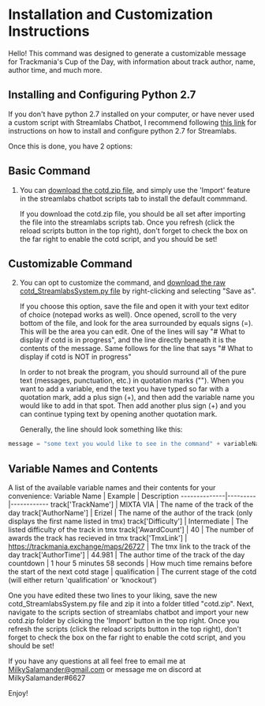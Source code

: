 # Installation and Customization Instructions

Hello!
This command was designed to generate a customizable message for Trackmania's Cup of the Day, with information about track author, name, author time, and much more. 

## Installing and Configuring Python 2.7
If you don't have python 2.7 installed on your computer, or have never used a custom script with Streamlabs Chatbot, I recommend following [this link](https://streamlabs.com/content-hub/post/chatbot-scripts-desktop) for instructions on how to install and configure python 2.7 for Streamlabs. 


Once this is done, you have 2 options: 

## Basic Command
1. You can [download the cotd.zip file](https://github.com/MilkySalamander/Commands/raw/main/Streamlabs%20Chatbot/cotd/cotd.zip), and simply use the 'Import' feature in the streamlabs chatbot scripts tab to install the default commmand.
 
   If you download the cotd.zip file, you should be all set after importing the file into the streamlabs scripts tab. Once you refresh (click the reload scripts button in the top right), don't forget to check the box on the far right to enable the cotd script, and you should be set!

## Customizable Command
2. You can opt to customize the command, and [download the raw cotd_StreamlabsSystem.py file](https://raw.githubusercontent.com/MilkySalamander/Commands/main/Streamlabs%20Chatbot/cotd/cotd_StreamlabsSystem.py) by right-clicking and selecting "Save as".

   If you choose this option, save the file and open it with your text editor of choice (notepad works as well). Once opened, scroll to the very bottom of the file, and look for the area surrounded by equals signs (=). This will be the area you can edit. 
   One of the lines will say "# What to display if cotd is in progress", and the line directly beneath it is the contents of the message. Same follows for the line that says "# What to display if cotd is NOT in progress"

   In order to not break the program, you should surround all of the pure text (messages, punctuation, etc.) in quotation marks (""). When you want to add a variable, end the text you have typed so far with a quotation mark, add a plus sign (+), and then add the variable name you would like to add in that spot. Then add another plus sign (+) and you can continue typing text by opening another quotation mark. 

   Generally, the line should look something like this:  
```python
message = "some text you would like to see in the command" + variableName + "more text" + maybeAnotherVariable + "you get the idea"
```

## Variable Names and Contents
   A list of the available variable names and their contents for your convenience:
Variable Name | Example | Description
--------------|---------|------------
track['TrackName']  | MIXTA VIA | The name of the track of the day
track['AuthorName'] | Erizel  | The name of the author of the track (only displays the first name listed in tmx)
track['Difficulty'] | Intermediate  | The listed difficulty of the track in tmx
track['AwardCount'] | 40  | The number of awards the track has recieved in tmx
track['TmxLink']  | https://trackmania.exchange/maps/26727  | The tmx link to the track of the day
track['AuthorTime'] | 44.981  | The author time of the track of the day
countdown | 1 hour 5 minutes 58 seconds | How much time remains before the start of the next cotd
stage | qualification | The current stage of the cotd (will either return 'qualification' or 'knockout')


   One you have edited these two lines to your liking, save the new cotd_StreamlabsSystem.py file and zip it into a folder titled "cotd.zip".
   Next, navigate to the scripts section of streamlabs chatbot and import your new cotd.zip folder by clicking the 'Import' button in the top right. Once you refresh the scripts (click the reload scripts button in the top right), don't forget to check the box on the far right to enable the cotd script, and you should be set!


If you have any questions at all feel free to email me at MilkySalamander@gmail.com or message me on discord at MilkySalamander#6627

Enjoy!
